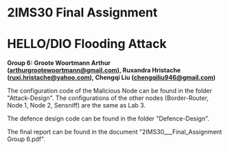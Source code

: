 # 2IMS30 Final Assignment

# HELLO/DIO Flooding Attack

**Group 6:  Groote Woortmann Arthur (arthurgrootewoortmann@gmail.com), Ruxandra Hristache (ruxi.hristache@yahoo.com), Chengqi Liu (chengqiliu946@gmail.com)**

The configuration code of the Malicious Node can be found in the folder "Attack-Design". The configurations of the other nodes (Border-Router, Node 1, Node 2, Sensniff) are the same as Lab 3.

The defence design code can be found in the folder "Defence-Design".

The final report can be found in the document "2IMS30___Final_Assignment Group 6.pdf".



